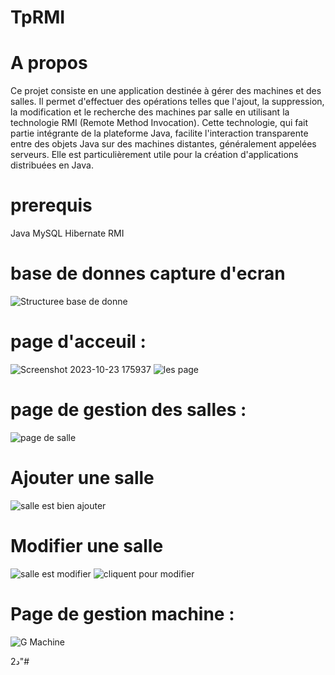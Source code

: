 # TpRMI

# A propos 
Ce projet consiste en une application destinée à gérer des machines et des salles. Il permet d'effectuer des opérations telles que l'ajout, la suppression, la modification et le recherche des machines par salle en utilisant la technologie RMI (Remote Method Invocation). Cette technologie, qui fait partie intégrante de la plateforme Java, facilite l'interaction transparente entre des objets Java sur des machines distantes, généralement appelées serveurs. Elle est particulièrement utile pour la création d'applications distribuées en Java.
# prerequis
Java
MySQL 
Hibernate 
RMI 
# base de donnes capture d'ecran 
![Structuree base de donne](https://github.com/simo-laaouibi/TpRMI/assets/148088062/23aee763-6c7e-4ef3-8a7b-696bfd82e580)
# page d'acceuil :
![Screenshot 2023-10-23 175937](https://github.com/simo-laaouibi/TpRMI/assets/148088062/9b3f2ad5-f4ab-4ab7-91ee-29b27f5ddd39)
![les page ](https://github.com/simo-laaouibi/TpRMI/assets/148088062/e345e55e-f90d-494d-8d2c-08ef146080d4)
# page de gestion des salles :
![page de salle](https://github.com/simo-laaouibi/TpRMI/assets/148088062/d9e51474-8be5-4070-a376-6061fb62bf19)
# Ajouter une salle 
![salle est bien ajouter](https://github.com/simo-laaouibi/TpRMI/assets/148088062/c01ec812-7130-407e-8d24-81f40feb305e)
# Modifier une salle 
![salle est modifier](https://github.com/simo-laaouibi/TpRMI/assets/148088062/01b492be-b660-42e7-95de-da8755aab99d)
![cliquent pour modifier ](https://github.com/simo-laaouibi/TpRMI/assets/148088062/e227f18d-d36f-439d-bf4d-378d7ebb486c)

# Page de gestion machine :
![G Machine](https://github.com/simo-laaouibi/TpRMI/assets/148088062/2766047a-036c-4b29-8905-36845c49ad1f)




2د"#




